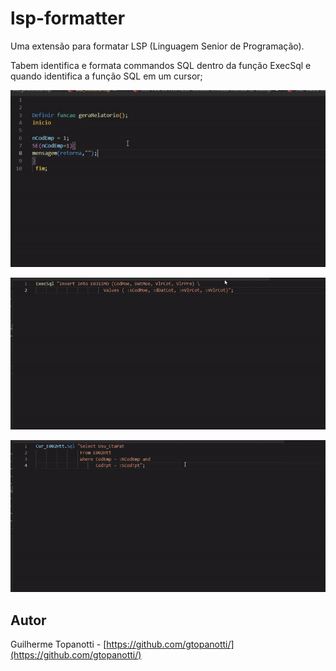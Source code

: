 # lsp-formatter

Uma extensão para formatar LSP (Linguagem Senior de Programação).

Tabem identifica e formata commandos SQL dentro da função ExecSql e quando identifica a função SQL em um cursor;

![screenshot 1](https://raw.githubusercontent.com/gtopanotti/lsp-formatter/master/images/format-1.gif)

![screenshot 2](https://raw.githubusercontent.com/gtopanotti/lsp-formatter/master/images/format-2.gif)

![screenshot 3](https://raw.githubusercontent.com/gtopanotti/lsp-formatter/master/images/format-3.gif)


## Autor
Guilherme Topanotti - [https://github.com/gtopanotti/](https://github.com/gtopanotti/)
